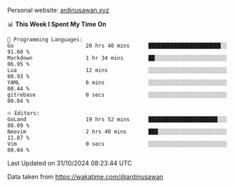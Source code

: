 Personal website: [ardinusawan.xyz](https://ardinusawan.xyz)

<!--START_SECTION:waka-->
📊 **This Week I Spent My Time On** 

```text
💬 Programming Languages: 
Go                       20 hrs 40 mins      ███████████████████████░░   91.60 % 
Markdown                 1 hr 34 mins        ██░░░░░░░░░░░░░░░░░░░░░░░   06.95 % 
Lua                      12 mins             ░░░░░░░░░░░░░░░░░░░░░░░░░   00.93 % 
YAML                     6 mins              ░░░░░░░░░░░░░░░░░░░░░░░░░   00.44 % 
gitrebase                0 secs              ░░░░░░░░░░░░░░░░░░░░░░░░░   00.04 % 

🔥 Editors: 
GoLand                   19 hrs 52 mins      ██████████████████████░░░   88.09 % 
Neovim                   2 hrs 40 mins       ███░░░░░░░░░░░░░░░░░░░░░░   11.87 % 
Vim                      0 secs              ░░░░░░░░░░░░░░░░░░░░░░░░░   00.04 % 
```


 Last Updated on 31/10/2024 08:23:44 UTC
<!--END_SECTION:waka-->
Data taken from https://wakatime.com/@ardinusawan
